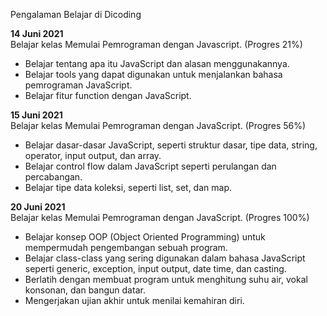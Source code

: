 Pengalaman Belajar di Dicoding

**14 Juni 2021**  
Belajar kelas Memulai Pemrograman dengan Javascript. (Progres 21%)
* Belajar tentang apa itu JavaScript dan alasan menggunakannya.
* Belajar tools yang dapat digunakan untuk menjalankan bahasa pemrograman JavaScript.
* Belajar fitur function dengan JavaScript.

**15 Juni 2021**  
Belajar kelas Memulai Pemrograman dengan JavaScript. (Progres 56%)
* Belajar dasar-dasar JavaScript, seperti struktur dasar, tipe data, string, operator, input output, dan array.
* Belajar control flow dalam JavaScript seperti perulangan dan percabangan.
* Belajar tipe data koleksi, seperti list, set, dan map.

**20 Juni 2021**  
Belajar kelas Memulai Pemrograman dengan JavaScript. (Progres 100%)  
- Belajar konsep OOP (Object Oriented Programming) untuk mempermudah pengembangan sebuah program.
- Belajar class-class yang sering digunakan dalam bahasa JavaScript seperti generic, exception, input output, date time, dan casting.
- Berlatih dengan membuat program untuk menghitung suhu air, vokal konsonan, dan bangun datar.
- Mengerjakan ujian akhir untuk menilai kemahiran diri.

